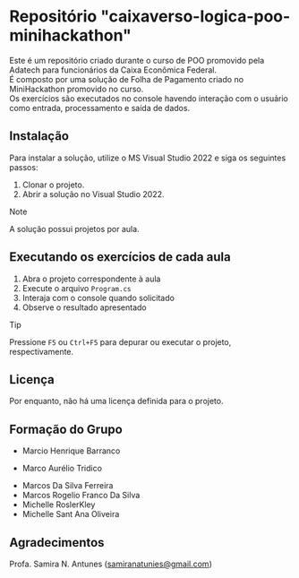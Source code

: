 # Repositório "caixaverso-logica-poo-minihackathon"

Este é um repositório criado durante o curso de POO promovido pela Adatech para funcionários da Caixa Econômica Federal.  
É composto por uma solução de Folha de Pagamento criado no MiniHackathon promovido no curso.  
Os exercícios são executados no console havendo interação com o usuário como entrada, processamento e saída de dados.

## Instalação

Para instalar a solução, utilize o MS Visual Studio 2022 e siga os seguintes passos:

1. Clonar o projeto. 
2. Abrir a solução no Visual Studio 2022.

> [!NOTE]
> A solução possui projetos por aula.

## Executando os exercícios de cada aula

1. Abra o projeto correspondente à aula
2. Execute o arquivo `Program.cs`
3. Interaja com o console quando solicitado
4. Observe o resultado apresentado

> [!TIP]
> Pressione `F5` ou `Ctrl+F5` para depurar ou executar o projeto, respectivamente.


## Licença

Por enquanto, não há uma licença definida para o projeto.

## Formação do Grupo
- Marcio Henrique Barranco
* Marco Aurélio Tridico
+ Marcos Da Silva Ferreira
+ Marcos Rogelio Franco Da Silva
+ Michelle RoslerKley
+ Michelle Sant Ana Oliveira

## Agradecimentos

Profa. Samira N. Antunes (samiranatunies@gmail.com)
